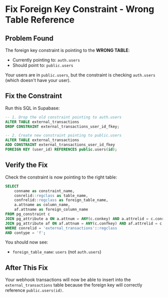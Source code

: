# Fix Foreign Key Constraint - Wrong Table Reference

## Problem Found

The foreign key constraint is pointing to the **WRONG TABLE**:
- Currently pointing to: `auth.users`
- Should point to: `public.users`

Your users are in `public.users`, but the constraint is checking `auth.users` (which doesn't have your user).

## Fix the Constraint

Run this SQL in Supabase:

```sql
-- 1. Drop the old constraint pointing to auth.users
ALTER TABLE external_transactions 
DROP CONSTRAINT external_transactions_user_id_fkey;

-- 2. Create new constraint pointing to public.users
ALTER TABLE external_transactions
ADD CONSTRAINT external_transactions_user_id_fkey
FOREIGN KEY (user_id) REFERENCES public.users(id);
```

## Verify the Fix

Check the constraint is now pointing to the right table:

```sql
SELECT 
    conname as constraint_name,
    conrelid::regclass as table_name,
    confrelid::regclass as foreign_table_name,
    a.attname as column_name,
    af.attname as foreign_column_name
FROM pg_constraint c
JOIN pg_attribute a ON a.attnum = ANY(c.conkey) AND a.attrelid = c.conrelid
JOIN pg_attribute af ON af.attnum = ANY(c.confkey) AND af.attrelid = c.confrelid
WHERE conrelid = 'external_transactions'::regclass
AND contype = 'f';
```

You should now see:
- `foreign_table_name`: `users` (not `auth.users`)

## After This Fix

Your webhook transactions will now be able to insert into the `external_transactions` table because the foreign key will correctly reference `public.users(id)`.
